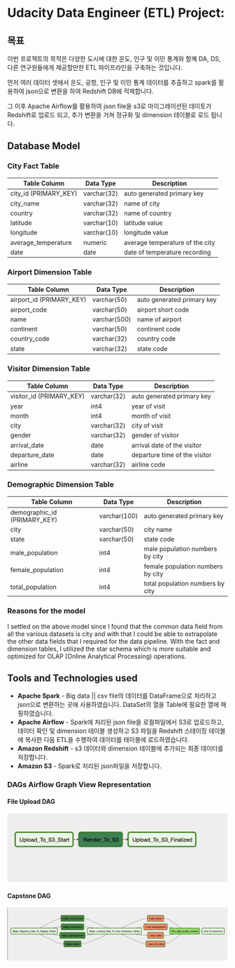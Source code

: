 # Udacity Data Engineer (ETL) Project: 
## 목표
이번 프로젝트의 목적은 다양한 도시에 대한 온도, 인구 및 이민 통계와 함꼐 DA, DS, 다른 연구원들에게 제공할만한 ETL 파이프라인을 구축하는 것입니다.

먼저 여러 데이터 셋에서 온도, 공항, 인구 및 이민 통계 데이터를 추출하고 spark를 활용하여 json으로 변환을 하여 Redshift DB에 적제합니다.

그 이후 Apache Airflow를 활용하여 json file을 s3로 마이그레이션된 데이토가 Redshift로 업로드 되고, 추가 변환을 거쳐 정규화 및 dimension 테이블로 로드 됩니다.

## Database Model
### City Fact Table

| Table Column | Data Type | Description |
| -------- | ------------- | --------- |
| city_id (PRIMARY_KEY) | varchar(32)  | auto generated primary key|
|  city_name | varchar(32) | name of city |
| country | varchar(32) | name of country |
| latitude | varchar(10) | latitude value |
| longitude | varchar(10) | longitude value |
| average_temperature | numeric |  average temperature of the city |
| date | date | date of temperature recording |

### Airport Dimension Table

| Table Column | Data Type | Description |
| ------------ | ---------- | --------- |
| airport_id (PRIMARY_KEY) | varchar(50)  | auto generated primary key|
|  airport_code | varchar(50) | airport short code |
| name | varchar(500) | name of airport |
| continent | varchar(50) | continent code |
| country_code | varchar(32) | country code |
| state | varchar(32) |  state code |

### Visitor Dimension Table

| Table Column             | Data Type     | Description |
| -------------------------| ------------- | ----------- |
| visitor_id (PRIMARY_KEY) | varchar(32)   | auto generated primary key|
|  year                    | int4          | year of visit |
| month                    | int4          | month of visit|
| city                     | varchar(32)   | city of visit |
| gender                   | varchar(32)   | gender of visitor |
| arrival_date             | date          |  arrival date of the visitor |
| departure_date           | date          |  departure time of the visitor |
| airline                  | varchar(32)   |  airline code |

### Demographic Dimension Table

| Table Column | Data Type | Description |
| ---------------------------- | ------------- | ------------------------- |
| demographic_id (PRIMARY_KEY) | varchar(100)  | auto generated primary key|
|  city                        | varchar(50)   | city name                 |
| state                        | varchar(50)   | state code                |
| male_population              | int4          | male population numbers by city |
| female_population | int4 | female population numbers by city |
| total_population | int4 |  total population numbers by city |

### Reasons for the model
I settled on the above model since I found that the common data field from all the various datasets is city and with that I could be able to extrapolate the other data fields that I required for the data pipeline. With the fact and dimension tables, I utilized the star schema which is more suitable and optimized for OLAP (Online Analytical Processing) operations.

## Tools and Technologies used
- __Apache Spark__ - Big data || csv file의 데이터를 DataFrame으로 처리하고 json으로 변환하는 곳에 사용하였습니다. DataSet의 열을 Table에 필요한 열에 매핑하였습니다.
- __Apache Airflow__ - Spark에 처리된 json file을 로컬파일에서 S3로 업로드하고, 데이터 확인 및 dimension 테이블 생성하고 S3 파일을 Redshift 스테이징 테이블에 복사한 다음 ETL을 수행하여 데이터를 테이블에 로드하였습니다.
- __Amazon Redshift__ - s3 데이터와 dimension 테이블에 추가되는 최종 데이터를 저장합니다.
- __Amazon S3__ - Spark로 처리된 json파일을 저장합니다.

### DAGs Airflow Graph View Representation
#### File Upload DAG
![capstone_dag](img/file_upload_dag.png "File Upload DAG")
#### Capstone DAG
![capstone_dag](img/load_transform_in_redshift_dag.png "Capstone DAG")
